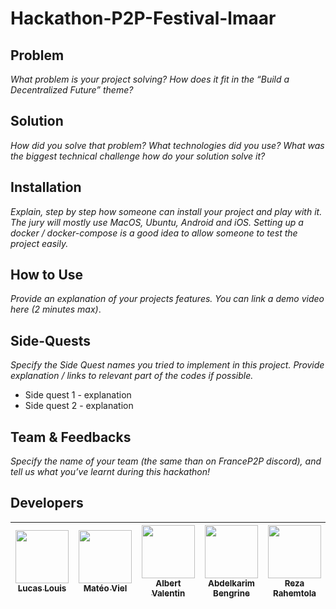 # Hackathon-P2P-Festival-lmaar

## Problem

*What problem is your project solving? How does it fit in the “Build a Decentralized Future” theme?*

## Solution

*How did you solve that problem? What technologies did you use? What was the biggest technical challenge how do your solution solve it?*

## Installation

*Explain, step by step how someone can install your project and play with it. The jury will mostly use MacOS, Ubuntu, Android and iOS. Setting up a docker / docker-compose is a good idea to allow someone to test the project easily.* 

## How to Use

*Provide an explanation of your projects features. You can link a demo video here (2 minutes max)*.

## Side-Quests

*Specify the Side Quest names you tried to implement in this project. Provide explanation / links to relevant part of the codes if possible.*

- Side quest 1 - explanation
- Side quest 2 - explanation

## Team & Feedbacks

*Specify the name of your team (the same than on FranceP2P discord), and tell us what you’ve learnt during this hackathon!*

## Developers
| [<img src="https://github.com/lucas-louis.png?size=85" width=85><br><sub>Lucas Louis</sub>](https://github.com/lucas-louis) | [<img src="https://github.com/lolboysg.png?size=85" width=85><br><sub>Matéo Viel</sub>](https://github.com/lolboysg) | [<img src="https://github.com/OnsagerHe.png?size=85" width=85><br><sub>Albert Valentin</sub>](https://github.com/OnsagerHe) | [<img src="https://github.com/AbdelkarimBENGRINE.png?size=85" width=85><br><sub>Abdelkarim Bengrine</sub>](https://github.com/AbdelkarimBENGRINE) | [<img src="https://github.com/RezaRahemtola.png?size=85" width=85><br><sub>Reza Rahemtola</sub>](https://github.com/RezaRahemtola)
| :---: | :---: | :---: | :---: | :---:
